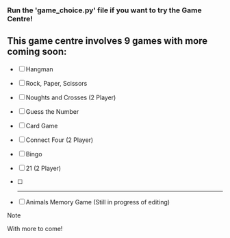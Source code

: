 ### Run the 'game_choice.py' file if you want to try the Game Centre! 

## This game centre involves 9 games with more coming soon:

- [ ] Hangman
- [ ] Rock, Paper, Scissors
- [ ] Noughts and Crosses (2 Player)
- [ ] Guess the Number
- [ ] Card Game
- [ ] Connect Four (2 Player)
- [ ] Bingo 
- [ ] 21 (2 Player)
- [ ] --------------------------------
- [ ] Animals Memory Game (Still in progress of editing)


> [!note]
With more to come!

